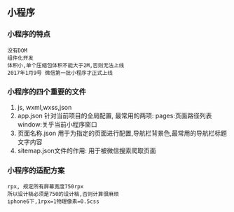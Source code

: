 ## 小程序
### 小程序的特点
    没有DOM
    组件化开发
    体积小,单个压缩包体积不能大于2M,否则无法上线
    2017年1月9号 微信第一批小程序才正式上线
### 小程序的四个重要的文件
  1. js, wxml,wxss,json
  2. app.json 针对当前项目的全局配置, 最常用的两项: 
    pages:页面路径列表
    window:关乎当前小程序窗口
  3. 页面名称.json 用于为指定的页面进行配置,导航栏背景色,最常用的导航栏标题文字内容
  4. sitemap.json文件的作用: 用于被微信搜索爬取页面
### 小程序的适配方案
    rpx, 规定所有屏幕宽度750rpx
    所以设计稿必须是750的设计稿,否则计算很麻烦
    iphone6下,1rpx=1物理像素=0.5css
### 